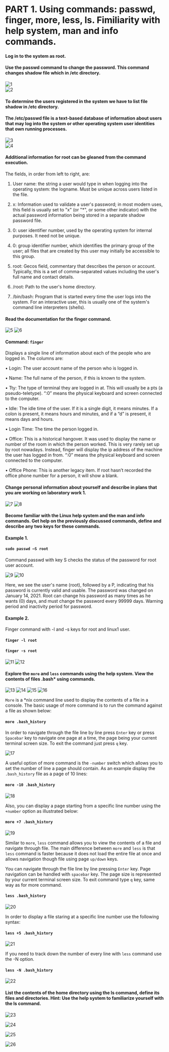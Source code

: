 # PART 1. Using commands: passwd, finger, more, less, ls. Fimiliarity with help system, man and info commands.

#### Log in to the system as root.
#### Use the passwd command to change the password. This command changes shadow file which in /etc directory.
![1](screenshots/1.png)  
![2](screenshots/2.png)  

#### To determine the users registered in the system we have to list file shadow in /etc directory.
#### The /etc/passwd file is a text-based database of information about users that may log into the system or other operating system user identities that own running processes.

![3](screenshots/3.png)  
![4](screenshots/4.png)  

#### Additional information for root can be gleaned from the command execution.
The fields, in order from left to right, are:  

1. User name: the string a user would type in when logging into the operating system: the logname. Must be unique across users listed in the file.  

2. x: Information used to validate a user's password; in most modern uses, this field is usually set to "x" (or "*", or some other indicator) with the actual password information being stored in a separate shadow password file.  

3. 0: user identifier number, used by the operating system for internal purposes. It need not be unique.  

4. 0: group identifier number, which identifies the primary group of the user; all files that are created by this user may initially be accessible to this group.  

5. root: Gecos field, commentary that describes the person or account. Typically, this is a set of comma-separated values including the user's full name and contact details.  

6. /root: Path to the user's home directory.  

7. /bin/bash: Program that is started every time the user logs into the system. For an interactive user, this is usually one of the system's command line interpreters (shells).

#### Read the documentation for the finger command.  

![5](screenshots/5.png) 
![6](screenshots/6.png) 


#### Command: ```finger```  

Displays a single line of information about each of the people who are logged in. The columns are:  

•	Login: The user account name of the person who is logged in.  

•	Name: The full name of the person, if this is known to the system.  

•	Tty: The type of terminal they are logged in at. This will usually be a pts (a pseudo-teletype). “:0” means the physical keyboard and screen connected to the computer.  

•	Idle: The idle time of the user. If it is a single digit, it means minutes. If a colon is present, it means hours and minutes, and if a “d” is present, it means days and hours.  

•	Login Time: The time the person logged in.  

•	Office: This is a historical hangover. It was used to display the name or number of the room in which the person worked. This is very rarely set up by root nowadays. Instead, finger will display the ip address of the machine the user has logged in from.  “:0” means the physical keyboard and screen connected to the computer.  

•	Office Phone: This is another legacy item. If root hasn’t recorded the office phone number for a person, it will show a blank.  

#### Change personal information about yourself and describe in plans that you are working on laboratory work 1. 

![7](screenshots/7.png) 
![8](screenshots/8.png) 


#### Become familiar with the Linux help system and the man and info commands. Get help on the previously discussed commands, define and describe any two keys for these commands.
#### Example 1.  

#### ``` sudo passwd –S root ```  

Command passwd with key S checks the status of the password for root user account.

![9](screenshots/9.png) 
![10](screenshots/10.png) 

Here, we see the user's name (root), followed by a P, indicating that his password is currently valid and usable. The password was changed on January 14, 2021. Root can change his password as many times as he wants (0) days, and must change the password every 99999 days. Warning period and inactivity period for password.

#### Example 2.  

Finger command with -l and -s keys for root and linux1 user.

#### ``` finger -l root ```  

#### ``` finger -s root ```

![11](screenshots/11.png) 
![12](screenshots/12.png) 

#### Explore the ```more``` and ```less``` commands using the help system. View the contents of files .bash* using commands.  

![13](screenshots/13.png) 
![14](screenshots/14.png) 
![15](screenshots/15.png) 
![16](screenshots/16.png) 

``` More ``` is a *nix command line used to display the contents of a file in a console. The basic usage of more command is to run the command against a file as shown below:

#### ```more .bash_history```

In order to navigate through the file line by line press ```Enter``` key or press ```Spacebar``` key to navigate one page at a time, the page being your current terminal screen size. To exit the command just press ```q``` key.

![17](screenshots/17.png) 

A useful option of more command is the ```-number``` switch which allows you to set the number of line a page should contain. As an example display the ```.bash_history``` file as a page of 10 lines:

#### ```more -10 .bash_history```

![18](screenshots/18.png) 

Also, you can display a page starting from a specific line number using the ```+number``` option as illustrated below:

#### ```more +7 .bash_history```

![19](screenshots/19.png) 

Similar to ```more```, ```less``` command allows you to view the contents of a file and navigate through file. The main difference between ```more``` and ```less``` is that ```less``` command is faster because it does not load the entire file at once and allows navigation though file using page ```up/down``` keys.

You can navigate through the file line by line pressing ```Enter``` key. Page navigation can be handled with ```spacebar``` key. The page size is represented by your current terminal screen size. To exit command type ```q``` key, same way as for more command.  

#### ```less .bash_history```

![20](screenshots/20.png) 

In order to display a file staring at a specific line number use the following syntax:  

#### ```less +5 .bash_history```

![21](screenshots/21.png) 

If you need to track down the number of every line with ```less``` command use the -N option.  

#### ```less -N .bash_history```

![22](screenshots/22.png) 



#### List the contents of the home directory using the ls command, define its files and directories. Hint: Use the help system to familiarize yourself with the ls command.

![23](screenshots/23.png) 

![24](screenshots/24.png) 

![25](screenshots/25.png) 

![26](screenshots/26.png) 
